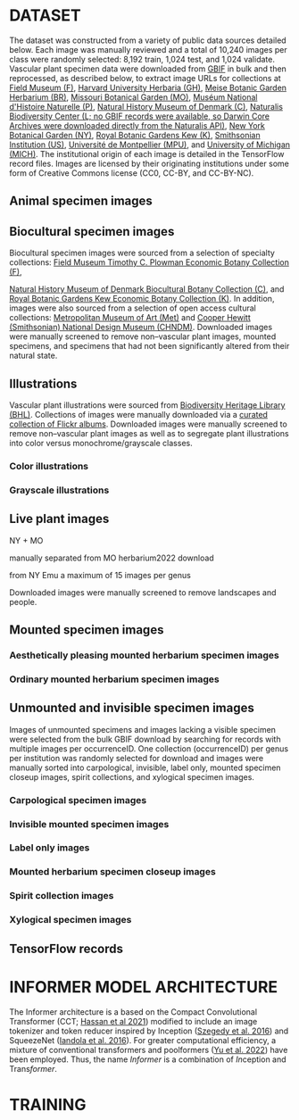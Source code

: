 # DATASET

The dataset was constructed from a variety of public data sources detailed below. Each image was manually reviewed and a total of 10,240 images per class were randomly selected: 8,192 train, 1,024 test, and 1,024 validate. Vascular plant specimen data were downloaded from [GBIF](https://www.gbif.org/) in bulk and then reprocessed, as described below, to extract image URLs for collections at 
[Field Museum (F)](https://collections-botany.fieldmuseum.org/), 
[Harvard University Herbaria (GH)](https://huh.harvard.edu/),
[Meise Botanic Garden Herbarium (BR)](https://www.botanicalcollections.be), 
[Missouri Botanical Garden (MO)](https://www.missouribotanicalgarden.org/plant-science/plant-science/resources/herbarium), 
[Muséum National d'Histoire Naturelle (P)](https://science.mnhn.fr/institution/mnhn/collection/p/item/search/form),
[Natural History Museum of Denmark (C)](https://samlinger.snm.ku.dk/en/dry-and-wet-collections/botany/),
[Naturalis Biodiversity Center (L; no GBIF records were available, so Darwin Core Archives were downloaded directly from the Naturalis API)](https://www.naturalis.nl/collectie), 
[New York Botanical Garden (NY)](http://sweetgum.nybg.org/science/vh/), 
[Royal Botanic Gardens Kew (K)](https://www.kew.org/science/collections-and-resources/collections/herbarium), 
[Smithsonian Institution (US)](https://naturalhistory.si.edu/research/botany),
[Université de Montpellier (MPU)](https://collections.umontpellier.fr/collections/botanique/herbier-mpu),
and [University of Michigan (MICH)](https://lsa.umich.edu/herbarium/). 
The institutional origin of each image is detailed in the TensorFlow record files. Images are licensed by their originating institutions under some form of Creative Commons license (CC0, CC-BY, and CC-BY-NC).


## Animal specimen images


<!-- sample images -->


## Biocultural specimen images

Biocultural specimen images were sourced from a selection of specialty collections: 
[Field Museum Timothy C. Plowman Economic Botany Collection (F)](https://www.fieldmuseum.org/node/5211), 
<!-- MO --> 
[Natural History Museum of Denmark Biocultural Botany Collection (C)](https://www.gbif.org/dataset/acf5050c-3a41-4345-a660-652cb9462379), 
and [Royal Botanic Gardens Kew Economic Botany Collection (K)](https://www.gbif.org/dataset/1d31211e-350e-492a-a597-34d24bbc1769). 
In addition, images were also sourced from a selection of open access cultural collections: 
[Metropolitan Museum of Art (Met)](https://github.com/metmuseum/openaccess) 
and [Cooper Hewitt (Smithsonian) National Design Museum (CHNDM)](https://registry.opendata.aws/smithsonian-open-access/). 
Downloaded images were manually screened to remove non–vascular plant images, mounted specimens, and specimens that had not been significantly altered from their natural state.


<!-- sample images -->


## Illustrations

Vascular plant illustrations were sourced from [Biodiversity Heritage Library (BHL)](https://www.biodiversitylibrary.org/). Collections of images were manually downloaded via a [curated collection of Flickr albums](https://www.flickr.com/photos/biodivlibrary/albums). Downloaded images were manually screened to remove non–vascular plant images as well as to segregate plant illustrations into color versus monochrome/grayscale classes. 
<!-- First run: no maps, portraits, landscapes, and altered or natural photographs, fungi, physiology diagrams; Second: Code Color vs. Gray; Third: 65.4% ok in color; additional cleaning (maps + yellowish and sepia appearance) -->

### Color illustrations

<!-- sample images -->

### Grayscale illustrations

<!-- sample images -->


## Live plant images

NY + MO

manually separated from MO herbarium2022 download

from NY Emu a maximum of 15 images per genus

Downloaded images were manually screened to remove landscapes and people.

<!-- sample images -->


## Mounted specimen images


### Aesthetically pleasing mounted herbarium specimen images

<!-- sample images -->

### Ordinary mounted herbarium specimen images

<!-- sample images -->


## Unmounted and invisible specimen images

Images of unmounted specimens and images lacking a visible specimen were selected from the bulk GBIF download by searching for records with multiple images per occurrenceID. One collection (occurrenceID) per genus per institution was randomly selected for download and images were manually sorted into carpological, invisible, label only, mounted specimen closeup images, spirit collections, and xylogical specimen images.

### Carpological specimen images

<!-- sample images -->

### Invisible mounted specimen images

<!-- sample images -->

### Label only images

<!-- sample images -->

### Mounted herbarium specimen closeup images

<!-- sample images -->

### Spirit collection images

<!-- sample images -->

### Xylogical specimen images

<!-- sample images -->


## TensorFlow records

<!-- field structure -->

<!-- table of classes (id number) and image sources (id number) -->



# INFORMER MODEL ARCHITECTURE

The Informer architecture is a based on the Compact Convolutional Transformer (CCT; [Hassan et al 2021](https://arxiv.org/abs/2104.05704)) modified to include an image tokenizer and token reducer inspired by Inception ([Szegedy et al. 2016](https://arxiv.org/abs/1602.07261v2)) and SqueezeNet ([Iandola et al. 2016](https://arxiv.org/abs/1602.07360)). For greater computational efficiency, a mixture of conventional transformers and poolformers ([Yu et al. 2022](https://arxiv.org/abs/2111.11418)) have been employed. Thus, the name *Informer* is a combination of *In*ception and Trans*former*.



# TRAINING